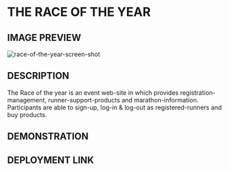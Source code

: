 # THE RACE OF THE YEAR

## IMAGE PREVIEW
![race-of-the-year-screen-shot](https://user-images.githubusercontent.com/94572199/171527844-eeb59fa6-e3a3-477a-a7f7-34b4f00f9a49.png)

## DESCRIPTION
The Race of the year is an event web-site in which provides registration-management, runner-support-products and marathon-information. Participants are able to sign-up, log-in & log-out as registered-runners and buy products.

## DEMONSTRATION

## DEPLOYMENT LINK

